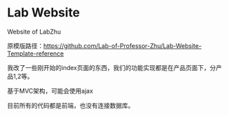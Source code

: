 # Lab Website

Website of LabZhu  

原模版路径：https://github.com/Lab-of-Professor-Zhu/Lab-Website-Template-reference

我改了一些刚开始的index页面的东西，我们的功能实现都是在产品页面下，分产品1,2等。

基于MVC架构，可能会使用ajax

目前所有的代码都是前端，也没有连接数据库。